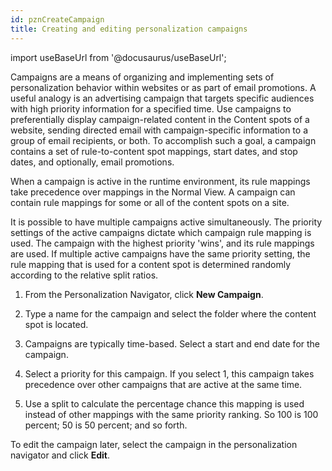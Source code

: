 ```yaml
---
id: pznCreateCampaign
title: Creating and editing personalization campaigns
---
```

import useBaseUrl from '@docusaurus/useBaseUrl';



Campaigns are a means of organizing and implementing sets of personalization behavior within websites or as part of email promotions. A useful analogy is an advertising campaign that targets specific audiences with high priority information for a specified time. Use campaigns to preferentially display campaign-related content in the Content spots of a website, sending directed email with campaign-specific information to a group of email recipients, or both. To accomplish such a goal, a campaign contains a set of rule-to-content spot mappings, start dates, and stop dates, and optionally, email promotions.

When a campaign is active in the runtime environment, its rule mappings take precedence over mappings in the Normal View. A campaign can contain rule mappings for some or all of the content spots on a site.

It is possible to have multiple campaigns active simultaneously. The priority settings of the active campaigns dictate which campaign rule mapping is used. The campaign with the highest priority 'wins', and its rule mappings are used. If multiple active campaigns have the same priority setting, the rule mapping that is used for a content spot is determined randomly according to the relative split ratios.

1.  From the Personalization Navigator, click **New Campaign**.

2.  Type a name for the campaign and select the folder where the content spot is located.

3.  Campaigns are typically time-based. Select a start and end date for the campaign.

4.  Select a priority for this campaign. If you select 1, this campaign takes precedence over other campaigns that are active at the same time.

5.  Use a split to calculate the percentage chance this mapping is used instead of other mappings with the same priority ranking. So 100 is 100 percent; 50 is 50 percent; and so forth.


To edit the campaign later, select the campaign in the personalization navigator and click **Edit**.

